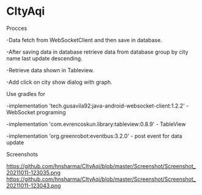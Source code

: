# CItyAqi
Procces 

-Data fetch from WebSocketClient and then save in database.

-After saving data in database retrieve data from database group by city name last update descending.

-Retrieve data shown in Tableview.

-Add click on city show dialog with graph.

Use gradles for

-implementation 'tech.gusavila92:java-android-websocket-client:1.2.2' - WebSocket programing

-implementation 'com.evrencoskun.library:tableview:0.8.9' - TableView

-implementation 'org.greenrobot:eventbus:3.2.0'			- post event for data update


Screenshots

https://github.com/hnsharma/CItyAqi/blob/master/Screenshot/Screenshot_20211011-123035.png
https://github.com/hnsharma/CItyAqi/blob/master/Screenshot/Screenshot_20211011-123043.png
